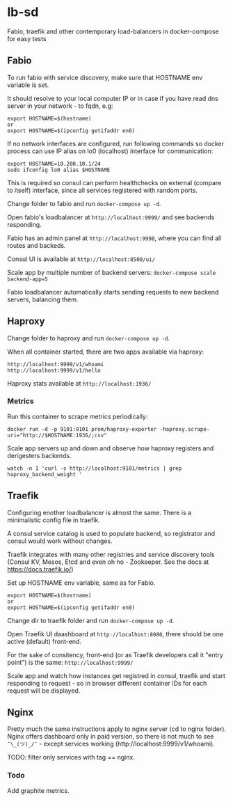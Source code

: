 # lb-sd
Fabio, traefik and other contemporary load-balancers in docker-compose for easy tests

## Fabio

To run fabio with service discovery, make sure that HOSTNAME env variable is set.

It should resolve to your local computer IP or in case if you have read dns server in your network - to fqdn, e.g:
```
export HOSTNAME=$(hostname)
or
export HOSTNAME=$(ipconfig getifaddr en0)
```

If no network interfaces are configured, run following commands so docker process can use IP alias on lo0 (localhost) interface for communication:

```
export HOSTNAME=10.200.10.1/24
sudo ifconfig lo0 alias $HOSTNAME
```

This is required so consul can perform healthchecks on external (compare to itself) interface, since all services registered with random ports.

Change folder to fabio and run `docker-compose up -d`.

Open fabio's loadbalancer at `http://localhost:9999/` and see backends responding.

Fabio has an admin panel at `http://localhost:9998`, where you can find all routes and backeds.

Consul UI is available at `http://localhost:8500/ui/`

Scale app by multiple number of backend servers:
`docker-compose scale backend-app=5`

Fabio loadbalancer automatically starts sending requests to new backend servers, balancing them.

## Haproxy

Change folder to haproxy and run `docker-compose up -d`.

When all container started, there are two apps available via haproxy:

```
http://localhost:9999/v1/whoami
http://localhost:9999/v1/hello
```

Haproxy stats available at `http://localhost:1936/`

### Metrics

Run this container to scrape metrics periodically:
```
docker run -d -p 9101:9101 prom/haproxy-exporter -haproxy.scrape-uri="http://$HOSTNAME:1936/;csv"
```

Scale app servers up and down and observe how haproxy registers and derigesters backends.

``` 
watch -n 1 'curl -s http://localhost:9101/metrics | grep haproxy_backend_weight '
```

## Traefik

Configuring enother loadbalancer is almost the same. There is a minimalistic config file in traefik.

A consul service catalog is used to populate backend, so registrator and consul would work without changes.

Traefik integrates with many other registries and service discovery tools (Consul KV, Mesos, Etcd and even oh no - Zookeeper. See the docs at https://docs.traefik.io/)

Set up HOSTNAME env variable, same as for Fabio.

```
export HOSTNAME=$(hostname)
or
export HOSTNAME=$(ipconfig getifaddr en0)
```

Change dir to traefik folder and run `docker-compose up -d`.

Open Traefik UI daashboard at `http://localhost:8080`, there should be one active (default) front-end. 

For the sake of consitency, front-end (or as Traefik developers call it "entry point") is the same: `http://localhost:9999/`

Scale app and watch how instances get registred in consul, traefik and start responding to request - so in browser different container IDs for each request will be displayed.

## Nginx

Pretty much the same instructions apply to nginx server (cd to nginx folder). Nginx offers dashboard only in paid version, so there is not much to see  `¯\_(ツ)_/¯` - except services working (http://localhost:9999/v1/whoami).

TODO: filter only services with tag == nginx.


### Todo
Add graphite metrics.
